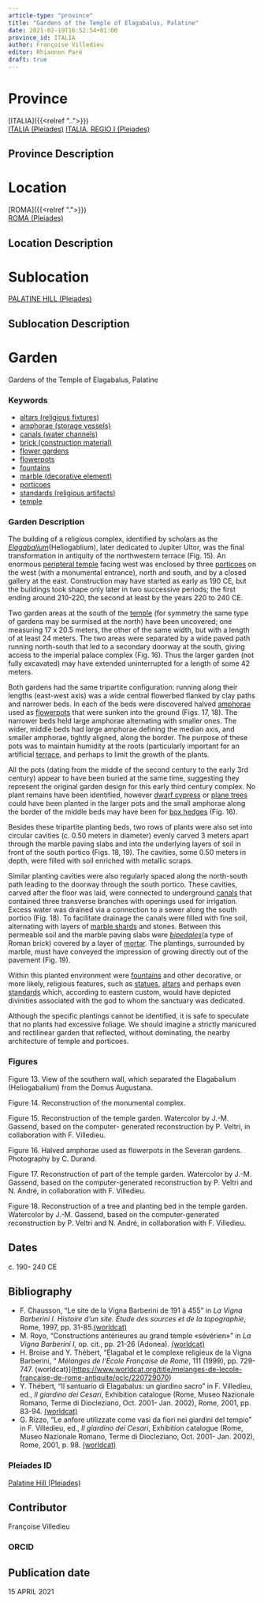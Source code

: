 ```yaml
---
article-type: "province"
title: "Gardens of the Temple of Elagabalus, Palatine"
date: 2021-02-19T16:52:54+01:00
province_id: ITALIA
author: Françoise Villedieu
editor: Rhiannon Paré
draft: true
---
```


# Province

[ITALIA]({{<relref "..">}})\
[ITALIA (Pleiades)](https://pleiades.stoa.org/places/1052)
[ITALIA, REGIO I (Pleiades)](https://pleiades.stoa.org/places/441075550)

## Province Description

<!-- LEAVE THIS BLANK FOR NOW -->

# Location

[ROMA]({{<relref ".">}}) \
[ROMA (Pleiades)](https://pleiades.stoa.org/places/423025)

## Location Description

<!-- LEAVE THIS BLANK FOR NOW -->

# Sublocation

[PALATINE HILL (Pleiades)](https://pleiades.stoa.org/places/971691208)

## Sublocation Description

<!-- DESCRIPTION -->

# Garden

Gardens of the Temple of Elagabalus, Palatine

### Keywords

- [altars (religious fixtures)](http://vocab.getty.edu/page/aat/300003725)
- [amphorae (storage vessels)](http://vocab.getty.edu/page/aat/300148696)
- [canals (water channels)](http://vocab.getty.edu/page/aat/300006075)
- [brick (construction material)](http://vocab.getty.edu/page/aat/300010463)
- [flower gardens](http://vocab.getty.edu/page/aat/300008135)
- [flowerpots](http://vocab.getty.edu/page/aat/300194749)
- [fountains](http://vocab.getty.edu/page/aat/300006179)
- [marble (decorative element)](http://vocab.getty.edu/page/aat/300011443)
- [porticoes](http://vocab.getty.edu/page/aat/300004145)
- [standards (religious artifacts)](http://vocab.getty.edu/page/aat/300429891)
- [temple](http://vocab.getty.edu/page/aat/300007595)

### Garden Description

The building of a religious complex, identified by scholars as the [*Elagabalium*](https://en.wikipedia.org/wiki/Elagabalium)(Heliogablium), later dedicated to Jupiter Ultor, was the final transformation in antiquity of the northwestern terrace (Fig. 15).  An enormous [peripteral temple](http://vocab.getty.edu/page/aat/300135991) facing west was enclosed by three [porticoes](http://vocab.getty.edu/page/aat/300004145) on the west (with a monumental entrance), north and south, and by a closed gallery at the east.  Construction may have started as early as 190 CE, but the buildings took shape only later in two successive periods; the first ending around 210-220, the second at least by the years 220 to 240 CE.

Two garden areas at the south of the [temple](http://vocab.getty.edu/page/aat/300007595) (for symmetry the same type of gardens may be surmised at the north) have been uncovered; one measuring 17 x 20.5 meters, the other of the same width, but with a length of at least 24 meters.  The two areas were separated by a wide paved path running north-south that led to a secondary doorway at the south, giving access to the imperial palace complex (Fig. 16).  Thus the larger garden (not fully excavated) may have extended uninterrupted for a length of some 42 meters.

Both gardens had the same tripartite configuration: running along their lengths (east-west axis) was a wide central flowerbed flanked by clay paths and narrower beds.  In each of the beds were discovered halved [amphorae](http://vocab.getty.edu/page/aat/300148696) used as [flowerpots](http://vocab.getty.edu/page/aat/300194749) that were sunken into the ground (Figs. 17, 18).  The narrower beds held large amphorae alternating with smaller ones.  The wider, middle beds had large amphorae defining the median axis, and smaller amphorae, tightly aligned, along the border.  The purpose of these pots was to maintain humidity at the roots (particularly important for an artificial [terrace](http://vocab.getty.edu/page/aat/300004182), and perhaps to limit the growth of the plants.

All the pots (dating from the middle of the second century to the early 3rd century) appear to have been buried at the same time, suggesting they represent the original garden design for this early third century complex.   No plant remains have been identified, however [dwarf cypress](https://en.wikipedia.org/wiki/Cupressus_sempervirens) or [plane trees](https://en.wikipedia.org/wiki/Platanus_orientalis#Cultural_history) could have been planted in the larger pots and the small amphorae along the border of the middle beds may have been for [box hedges](https://en.wikipedia.org/wiki/Buxus_sempervirens) (Fig. 16).

Besides these tripartite planting beds, two rows of plants were also set into circular cavities (c. 0.50 meters in diameter) evenly carved 3 meters apart through the marble paving slabs and into the underlying layers of soil in front of the south portico (Figs. 18, 19). The cavities, some 0.50 meters in depth, were filled with soil enriched with metallic scraps.

Similar planting cavities were also regularly spaced along the north-south path leading to the doorway through the south portico.  These cavities, carved after the floor was laid, were connected to underground [canals](http://vocab.getty.edu/page/aat/300006075) that contained three transverse branches with openings used for irrigation.  Excess water was drained via a connection to a sewer along the south portico (Fig. 18).  To facilitate drainage the canals were filled with fine soil, alternating with layers of [marble shards](http://vocab.getty.edu/page/aat/300011443) and stones.  Between this permeable soil and the marble paving slabs were [*bipedales*](http://vocab.getty.edu/page/aat/300010463)(a type of Roman brick) covered by a layer of [mortar](http://vocab.getty.edu/page/aat/300014741).  The plantings, surrounded by marble, must have conveyed the impression of growing directly out of the pavement (Fig. 19).

Within this planted environment were [fountains](http://vocab.getty.edu/page/aat/300006179) and other decorative, or more likely, religious features, such as [statues](http://vocab.getty.edu/page/aat/300047600), [altars](http://vocab.getty.edu/page/aat/300003725) and perhaps even [standards](http://vocab.getty.edu/page/aat/300429891) which, according to eastern custom, would have depicted divinities associated with the god to whom the sanctuary was dedicated.

Although the specific plantings cannot be identified, it is safe to speculate that no plants had excessive foliage.  We should imagine a strictly manicured and rectilinear garden that reflected, without dominating, the nearby architecture of temple and porticoes.

### Figures

Figure 13. View of the southern wall, which separated the Elagabalium (Heliogabalium) from the Domus Augustana.

Figure 14. Reconstruction of the monumental complex.

Figure 15. Reconstruction of the temple garden. Watercolor by J.-M. Gassend, based on the computer- generated reconstruction by P. Veltri, in collaboration with F. Villedieu.

Figure 16. Halved amphorae used as flowerpots in the Severan gardens. Photography by C. Durand.

Figure 17. Reconstruction of part of the temple garden. Watercolor by J.-M. Gassend, based on the computer-generated reconstruction by P. Veltri and N. André, in collaboration with F. Villedieu.

Figure 18. Reconstruction of a tree and planting bed in the temple garden. Watercolor by J.-M. Gassend, based on the computer-generated reconstruction by P. Veltri and N. André, in collaboration with F. Villedieu.

## Dates

c. 190- 240 CE

## Bibliography

* F. Chausson, “Le site de la Vigna Barberini de 191 à 455” in *La Vigna Barberini I. Histoire d’un site. Étude des sources et de la topographie*, Rome, 1997, pp. 31-85.[(worldcat)](https://www.worldcat.org/title/vigna-barberini-i-histoire-dun-site-etude-des-sources-et-de-la-topographie/oclc/1000676783)
* M. Royo, “Constructions antérieures au grand temple «sévérien»” in *La Vigna Barberini I*, op. cit., pp. 21-26 (Adonea). [(worldcat)](https://www.worldcat.org/title/vigna-barberini-i-histoire-dun-site-etude-des-sources-et-de-la-topographie/oclc/1000676783)
* H. Broise and Y. Thébert,  “Élagabal et le complexe religieux de la Vigna Barberini, “ *Mélanges de l’École Française de Rome*, 111 (1999), pp. 729-747. (worldcat)](https://www.worldcat.org/title/melanges-de-lecole-francaise-de-rome-antiquite/oclc/220729070)
* Y. Thébert, “Il santuario di Elagabalus: un giardino sacro” in F. Villedieu, ed., *Il giardino dei Cesari*, Exhibition catalogue (Rome, Museo Nazionale Romano, Terme di Diocleziano, Oct. 2001- Jan. 2002), Rome, 2001, pp. 83-94. [(worldcat)](https://www.worldcat.org/title/il-giardino-dei-cesari-dai-palazzi-antichi-alla-vigna-barberini-sul-monte-palatino-scavi-dellecole-francaise-de-rome-1985-1999-guida-alla-mostra/oclc/5894435382)
* G. Rizzo, “Le anfore utilizzate come vasi da fiori nei giardini del tempio” in F. Villedieu, ed., *Il giardino dei Cesari*, Exhibition catalogue (Rome, Museo Nazionale Romano, Terme di Diocleziano, Oct. 2001- Jan. 2002), Rome, 2001, p. 98. [(worldcat)](https://www.worldcat.org/title/il-giardino-dei-cesari-dai-palazzi-antichi-alla-vigna-barberini-sul-monte-palatino-scavi-dellecole-francaise-de-rome-1985-1999-guida-alla-mostra/oclc/5894435382)

### Pleiades ID

[Palatine Hill (Pleiades)](https://pleiades.stoa.org/places/971691208)

## Contributor

 Françoise Villedieu

### ORCID

<!-- [ORCID](https://orcid.org/ORCID) -->

## Publication date
15 APRIL 2021
